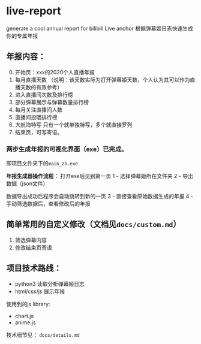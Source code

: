 # live-report
generate a cool annual report for bilibili Live anchor
根据弹幕姬日志快速生成你的专属年报

## 年报内容：
0. 开始页：xxx的2020个人直播年报
1. 每月直播天数 
   （说明：该天数实际为打开弹幕姬天数，个人认为其可以作为直播天数的有效参考）
2. 进入直播间次数及排行榜
3. 部分弹幕展示与弹幕数量排行榜
4. 每月关注直播间人数
5. 直播间投喂排行榜
6. 大航海特写
   只有一个就单独特写，多个就直接罗列
7. 结束页，可写寄语。


### 两步生成年报的可视化界面（exe）已完成。
即项目文件夹下的`main_zh.exe`

**年报生成器操作流程：**
打开exe后见到第一页
1 - 选择弹幕姬所在文件夹
2 - 导出数据（json文件）

数据导出成功后程序会自动跳转到新的一页
3 - 直接查看原始数据生成的年报
4 - 手动筛选数据后，查看修改后的年报


## 简单常用的自定义修改（文档见`docs/custom.md`）
1. 筛选弹幕内容
2. 修改结束页寄语


## 项目技术路线：
- python3 读取分析弹幕姬日志
- html/css/js 展示年报

使用到的js library:
- chart.js
- anime.js
  
技术细节见： `docs/details.md`